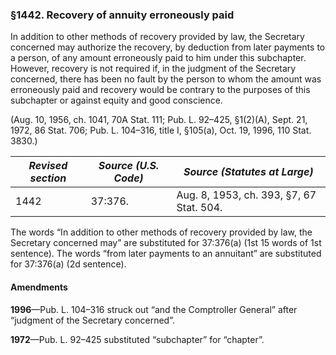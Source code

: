 ### §1442. Recovery of annuity erroneously paid ###

In addition to other methods of recovery provided by law, the Secretary concerned may authorize the recovery, by deduction from later payments to a person, of any amount erroneously paid to him under this subchapter. However, recovery is not required if, in the judgment of the Secretary concerned, there has been no fault by the person to whom the amount was erroneously paid and recovery would be contrary to the purposes of this subchapter or against equity and good conscience.

(Aug. 10, 1956, ch. 1041, 70A Stat. 111; Pub. L. 92–425, §1(2)(A), Sept. 21, 1972, 86 Stat. 706; Pub. L. 104–316, title I, §105(a), Oct. 19, 1996, 110 Stat. 3830.)

|*Revised section*|*Source (U.S. Code)*|      *Source (Statutes at Large)*      |
|-----------------|--------------------|----------------------------------------|
|      1442       |      37:376.       |Aug. 8, 1953, ch. 393, §7, 67 Stat. 504.|

The words “In addition to other methods of recovery provided by law, the Secretary concerned may” are substituted for 37:376(a) (1st 15 words of 1st sentence). The words “from later payments to an annuitant” are substituted for 37:376(a) (2d sentence).

#### Amendments ####

**1996**—Pub. L. 104–316 struck out “and the Comptroller General” after “judgment of the Secretary concerned”.

**1972**—Pub. L. 92–425 substituted “subchapter” for “chapter”.